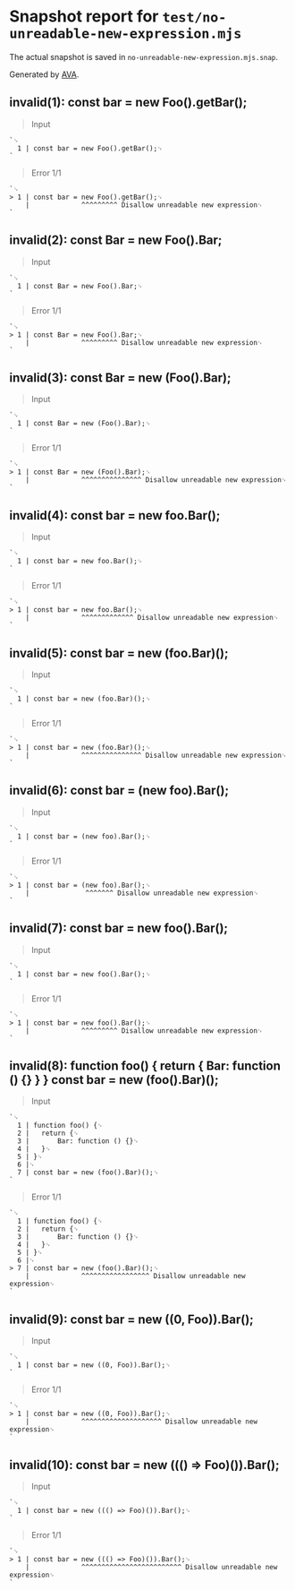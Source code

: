 # Snapshot report for `test/no-unreadable-new-expression.mjs`

The actual snapshot is saved in `no-unreadable-new-expression.mjs.snap`.

Generated by [AVA](https://avajs.dev).

## invalid(1): const bar = new Foo().getBar();

> Input

    `␊
      1 | const bar = new Foo().getBar();␊
    `

> Error 1/1

    `␊
    > 1 | const bar = new Foo().getBar();␊
        |             ^^^^^^^^^ Disallow unreadable new expression␊
    `

## invalid(2): const Bar = new Foo().Bar;

> Input

    `␊
      1 | const Bar = new Foo().Bar;␊
    `

> Error 1/1

    `␊
    > 1 | const Bar = new Foo().Bar;␊
        |             ^^^^^^^^^ Disallow unreadable new expression␊
    `

## invalid(3): const Bar = new (Foo().Bar);

> Input

    `␊
      1 | const Bar = new (Foo().Bar);␊
    `

> Error 1/1

    `␊
    > 1 | const Bar = new (Foo().Bar);␊
        |             ^^^^^^^^^^^^^^^ Disallow unreadable new expression␊
    `

## invalid(4): const bar = new foo.Bar();

> Input

    `␊
      1 | const bar = new foo.Bar();␊
    `

> Error 1/1

    `␊
    > 1 | const bar = new foo.Bar();␊
        |             ^^^^^^^^^^^^^ Disallow unreadable new expression␊
    `

## invalid(5): const bar = new (foo.Bar)();

> Input

    `␊
      1 | const bar = new (foo.Bar)();␊
    `

> Error 1/1

    `␊
    > 1 | const bar = new (foo.Bar)();␊
        |             ^^^^^^^^^^^^^^^ Disallow unreadable new expression␊
    `

## invalid(6): const bar = (new foo).Bar();

> Input

    `␊
      1 | const bar = (new foo).Bar();␊
    `

> Error 1/1

    `␊
    > 1 | const bar = (new foo).Bar();␊
        |              ^^^^^^^ Disallow unreadable new expression␊
    `

## invalid(7): const bar = new foo().Bar();

> Input

    `␊
      1 | const bar = new foo().Bar();␊
    `

> Error 1/1

    `␊
    > 1 | const bar = new foo().Bar();␊
        |             ^^^^^^^^^ Disallow unreadable new expression␊
    `

## invalid(8): function foo() { return { Bar: function () {} } } const bar = new (foo().Bar)();

> Input

    `␊
      1 | function foo() {␊
      2 | 	return {␊
      3 | 		Bar: function () {}␊
      4 | 	}␊
      5 | }␊
      6 |␊
      7 | const bar = new (foo().Bar)();␊
    `

> Error 1/1

    `␊
      1 | function foo() {␊
      2 | 	return {␊
      3 | 		Bar: function () {}␊
      4 | 	}␊
      5 | }␊
      6 |␊
    > 7 | const bar = new (foo().Bar)();␊
        |             ^^^^^^^^^^^^^^^^^ Disallow unreadable new expression␊
    `

## invalid(9): const bar = new ((0, Foo)).Bar();

> Input

    `␊
      1 | const bar = new ((0, Foo)).Bar();␊
    `

> Error 1/1

    `␊
    > 1 | const bar = new ((0, Foo)).Bar();␊
        |             ^^^^^^^^^^^^^^^^^^^^ Disallow unreadable new expression␊
    `

## invalid(10): const bar = new ((() => Foo)()).Bar();

> Input

    `␊
      1 | const bar = new ((() => Foo)()).Bar();␊
    `

> Error 1/1

    `␊
    > 1 | const bar = new ((() => Foo)()).Bar();␊
        |             ^^^^^^^^^^^^^^^^^^^^^^^^^ Disallow unreadable new expression␊
    `
